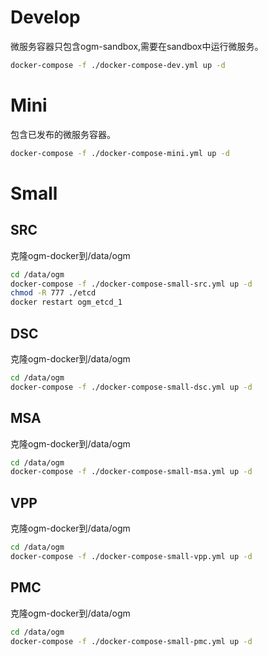 # Develop
微服务容器只包含ogm-sandbox,需要在sandbox中运行微服务。

```bash
docker-compose -f ./docker-compose-dev.yml up -d
```

# Mini
包含已发布的微服务容器。

```bash
docker-compose -f ./docker-compose-mini.yml up -d
```

# Small

## SRC

克隆ogm-docker到/data/ogm
```bash
cd /data/ogm
docker-compose -f ./docker-compose-small-src.yml up -d
chmod -R 777 ./etcd
docker restart ogm_etcd_1
```

## DSC

克隆ogm-docker到/data/ogm
```bash
cd /data/ogm
docker-compose -f ./docker-compose-small-dsc.yml up -d
```

## MSA

克隆ogm-docker到/data/ogm
```bash
cd /data/ogm
docker-compose -f ./docker-compose-small-msa.yml up -d
```

## VPP

克隆ogm-docker到/data/ogm
```bash
cd /data/ogm
docker-compose -f ./docker-compose-small-vpp.yml up -d
```

## PMC

克隆ogm-docker到/data/ogm
```bash
cd /data/ogm
docker-compose -f ./docker-compose-small-pmc.yml up -d
```
